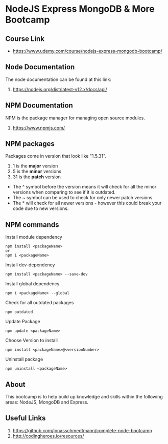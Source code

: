 # NodeJS Express MongoDB & More Bootcamp

## Course Link

- https://www.udemy.com/course/nodejs-express-mongodb-bootcamp/

## Node Documentation

The node documentation can be found at this link:

1. https://nodejs.org/dist/latest-v12.x/docs/api/

## NPM Documentation

NPM is the package manager for managing open source modules.

1. https://www.npmjs.com/

## NPM packages

Packages come in version that look like "1.5.31".

1. 1 is the <b>major</b> version
2. 5 is the <b>minor</b> versions
3. 31 is the <b>patch</b> version

- The ^ symbol before the version means it will check for all the minor versions when comparing to see if it is outdated.
- The ~ symbol can be used to check for only newer patch versions.
- The \* will check for all newer versions - however this could break your code due to new versions.

## NPM commands

Install module dependency

```
npm install <packageName>
or
npm i <packageName>
```

Install dev-dependency

```
npm install <packageName> --save-dev
```

Install global dependency

```
npm i <packageName> --global
```

Check for all outdated packages

```
npm outdated
```

Update Package

```
npm update <packageName>
```

Choose Version to install

```
npm install <packageName>@<versionNumber>
```

Uninstall package

```
npm uninstall <packageName>
```

## About

This bootcamp is to help build up knowledge and skills within the following areas: NodeJS, MongoDB and Express.

## Useful Links

1. https://github.com/jonasschmedtmann/complete-node-bootcamp
2. http://codingheroes.io/resources/
